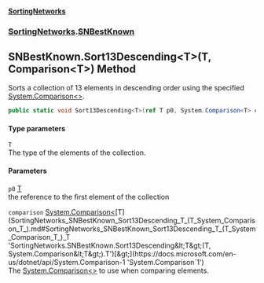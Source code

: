 #### [SortingNetworks](index.md 'index')
### [SortingNetworks](SortingNetworks.md 'SortingNetworks').[SNBestKnown](SortingNetworks_SNBestKnown.md 'SortingNetworks.SNBestKnown')
## SNBestKnown.Sort13Descending&lt;T&gt;(T, Comparison&lt;T&gt;) Method
Sorts a collection of 13 elements in descending order using the specified [System.Comparison&lt;&gt;](https://docs.microsoft.com/en-us/dotnet/api/System.Comparison-1 'System.Comparison`1').  
```csharp
public static void Sort13Descending<T>(ref T p0, System.Comparison<T> comparison);
```
#### Type parameters
<a name='SortingNetworks_SNBestKnown_Sort13Descending_T_(T_System_Comparison_T_)_T'></a>
`T`  
The type of the elements of the collection.
  
#### Parameters
<a name='SortingNetworks_SNBestKnown_Sort13Descending_T_(T_System_Comparison_T_)_p0'></a>
`p0` [T](SortingNetworks_SNBestKnown_Sort13Descending_T_(T_System_Comparison_T_).md#SortingNetworks_SNBestKnown_Sort13Descending_T_(T_System_Comparison_T_)_T 'SortingNetworks.SNBestKnown.Sort13Descending&lt;T&gt;(T, System.Comparison&lt;T&gt;).T')  
the reference to the first element of the collection
  
<a name='SortingNetworks_SNBestKnown_Sort13Descending_T_(T_System_Comparison_T_)_comparison'></a>
`comparison` [System.Comparison&lt;](https://docs.microsoft.com/en-us/dotnet/api/System.Comparison-1 'System.Comparison`1')[T](SortingNetworks_SNBestKnown_Sort13Descending_T_(T_System_Comparison_T_).md#SortingNetworks_SNBestKnown_Sort13Descending_T_(T_System_Comparison_T_)_T 'SortingNetworks.SNBestKnown.Sort13Descending&lt;T&gt;(T, System.Comparison&lt;T&gt;).T')[&gt;](https://docs.microsoft.com/en-us/dotnet/api/System.Comparison-1 'System.Comparison`1')  
The [System.Comparison&lt;&gt;](https://docs.microsoft.com/en-us/dotnet/api/System.Comparison-1 'System.Comparison`1') to use when comparing elements.
  
